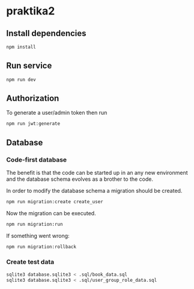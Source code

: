 # praktika2

## Install dependencies

```sh
npm install
```

## Run service

```sh
npm run dev
```

## Authorization

To generate a user/admin token then run

```sh
npm run jwt:generate
```

## Database

### Code-first database

The benefit is that the code can be started up in an any new environment and the database schema evolves as a brother to the code.

In order to modify the database schema a migration should be created.

```sh
npm run migration:create create_user
```

Now the migration can be executed.

```sh
npm run migration:run
```

If something went wrong:

```sh
npm run migration:rollback
```

### Create test data

```sh
sqlite3 database.sqlite3 < .sql/book_data.sql
sqlite3 database.sqlite3 < .sql/user_group_role_data.sql
```
